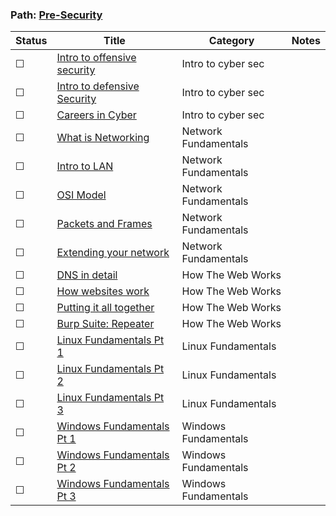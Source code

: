 ### Path: [Pre-Security](https://tryhackme.com/paths)

| Status | Title                                                                    | Category            | Notes           |
| ---    | ---                                                                      | ---                 | ---             |
| ☐  | [Intro to offensive security](https://tryhackme.com/room/introtooffensivesecurity)      | Intro to cyber sec          
| ☐  | [Intro to defensive Security](https://tryhackme.com/room/defensivesecurity)             | Intro to cyber sec          
| ☐  | [Careers in Cyber](https://tryhackme.com/jr/careersincyber)                             | Intro to cyber sec          
| ☐  | [What is Networking](https://tryhackme.com/jr/whatisnetworking)                         | Network Fundamentals        
| ☐  | [Intro to LAN](https://tryhackme.com/jr/introtolan)                                     | Network Fundamentals        
| ☐  | [OSI Model](https://tryhackme.com/jr/osimodelzi)                                        | Network Fundamentals        
| ☐  | [Packets and Frames](https://tryhackme.com/jr/packetsframes)                            | Network Fundamentals        
| ☐  | [Extending your network](https://tryhackme.com/jr/extendingyournetwork)                 | Network Fundamentals        
| ☐  | [DNS in detail](https://tryhackme.com/jr/httpindetail)                                  | How The Web Works           
| ☐  | [How websites work](https://tryhackme.com/jr/howwebsiteswork)                           | How The Web Works           
| ☐  | [Putting it all together](https://tryhackme.com/jr/puttingitalltogether)                | How The Web Works           
| ☐  | [Burp Suite: Repeater](https://tryhackme.com/room/burpsuiterepeater)                    | How The Web Works   
| ☐  | [Linux Fundamentals Pt 1](https://tryhackme.com/jr/linuxfundamentalspart1)              | Linux Fundamentals  
| ☐  | [Linux Fundamentals Pt 2](https://tryhackme.com/jr/linuxfundamentalspart2)              | Linux Fundamentals  
| ☐  | [Linux Fundamentals Pt 3](https://tryhackme.com/jr/linuxfundamentalspart3)              | Linux Fundamentals 
| ☐  | [Windows Fundamentals Pt 1](https://tryhackme.com/jr/windowsfundamentals1xbx)           | Windows Fundamentals   
| ☐  | [Windows Fundamentals Pt 2](https://tryhackme.com/jr/windowsfundamentals2x0x)           | Windows Fundamentals   
| ☐  | [Windows Fundamentals Pt 3](https://tryhackme.com/jr/windowsfundamentals3xzx)           | Windows Fundamentals   
